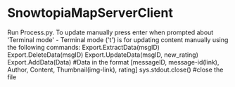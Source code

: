 # SnowtopiaMapServerClient
Run Process.py. To update manually press enter when prompted about 'Terminal mode' - Terminal mode ('t') is for updating content manually using the following commands:
Export.ExtractData(msgID)
Export.DeleteData(msgID)
Export.UpdateData(msgID, new_rating)
Export.AddData(Data) #Data in the format [messageID, message-id(link), Author, Content, Thumbnail(img-link), rating]
sys.stdout.close() #close the file
